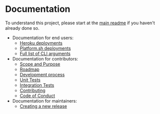 Documentation
===

To understand this project, please start at the [main readme](../README.md) if you haven't already done so.

- Documentation for end users:
    - [Heroku deployments](heroku_deployments.md)
    - [Platform.sh deployments](platformsh_deployments.md)
    - [Full list of CLI arguments](cli_args.md)
- Documentation for contributors:
    - [Scope and Purpose](scope_purpose.md)
    - [Roadmap](roadmap.md)
    - [Development process](development_process.md)
    - [Unit Tests](unit_tests.md)
    - [Integration Tests](integration_tests.md)
    - [Contributing](contributing.md)
    - [Code of Conduct](code_of_conduct.md)
- Documentation for maintainers:    
    - [Creating a new release](creating_release.md)
